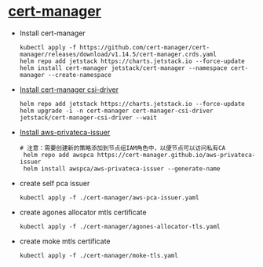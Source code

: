 # [cert-manager](https://cert-manager.io/docs/installation/helm/)

* Install cert-manager

  ```shell
  kubectl apply -f https://github.com/cert-manager/cert-manager/releases/download/v1.14.5/cert-manager.crds.yaml
  helm repo add jetstack https://charts.jetstack.io --force-update
  helm install cert-manager jetstack/cert-manager --namespace cert-manager --create-namespace 
  ```
* [Install cert-manager csi-driver](https://cert-manager.io/docs/usage/csi-driver/installation/)
    ```shell
    helm repo add jetstack https://charts.jetstack.io --force-update
    helm upgrade -i -n cert-manager cert-manager-csi-driver jetstack/cert-manager-csi-driver --wait
   ```

* [Install aws-privateca-issuer](https://github.com/cert-manager/aws-privateca-issuer)
    ```shell
    # 注意：需要创建新的策略添加到节点组IAM角色中，以便节点可以访问私有CA
     helm repo add awspca https://cert-manager.github.io/aws-privateca-issuer
     helm install awspca/aws-privateca-issuer --generate-name
    ```
* create self pca issuer
    ```shell
    kubectl apply -f ./cert-manager/aws-pca-issuer.yaml
  ```
* create agones allocator mtls certificate
    ```shell
    kubectl apply -f ./cert-manager/agones-allocator-tls.yaml
  ```
* create moke mtls certificate
    ```shell
    kubectl apply -f ./cert-manager/moke-tls.yaml
  ```